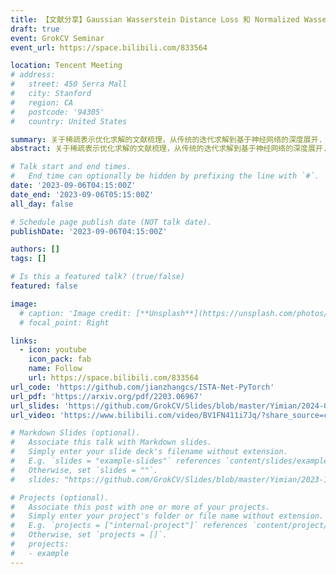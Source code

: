```yaml
---
title: 【文献分享】Gaussian Wasserstein Distance Loss 和 Normalized Wasserstein Distance Metric
draft: true
event: GrokCV Seminar
event_url: https://space.bilibili.com/833564

location: Tencent Meeting
# address:
#   street: 450 Serra Mall
#   city: Stanford
#   region: CA
#   postcode: '94305'
#   country: United States

summary: 关于稀疏表示优化求解的文献梳理，从传统的迭代求解到基于神经网络的深度展开.
abstract: 关于稀疏表示优化求解的文献梳理，从传统的迭代求解到基于神经网络的深度展开. 具体方法包括：ISTA、FISTA、LISTA、ISTA-Net。

# Talk start and end times.
#   End time can optionally be hidden by prefixing the line with `#`.
date: '2023-09-06T04:15:00Z'
date_end: '2023-09-06T05:15:00Z'
all_day: false

# Schedule page publish date (NOT talk date).
publishDate: '2023-09-06T04:15:00Z'

authors: []
tags: []

# Is this a featured talk? (true/false)
featured: false

image:
  # caption: 'Image credit: [**Unsplash**](https://unsplash.com/photos/bzdhc5b3Bxs)'
  # focal_point: Right

links:
  - icon: youtube
    icon_pack: fab
    name: Follow
    url: https://space.bilibili.com/833564
url_code: 'https://github.com/jianzhangcs/ISTA-Net-PyTorch'
url_pdf: 'https://arxiv.org/pdf/2203.06967'
url_slides: 'https://github.com/GrokCV/Slides/blob/master/Yimian/2024-01-15-Deep-Unfolding.pdf'
url_video: 'https://www.bilibili.com/video/BV1FN411i7Jq/?share_source=copy_web&vd_source=0cff7c155de885f3bea907819b93a04e'

# Markdown Slides (optional).
#   Associate this talk with Markdown slides.
#   Simply enter your slide deck's filename without extension.
#   E.g. `slides = "example-slides"` references `content/slides/example-slides.md`.
#   Otherwise, set `slides = ""`.
#   slides: "https://github.com/GrokCV/Slides/blob/master/Yimian/2023-11-03-HADAR-Slides.pdf"

# Projects (optional).
#   Associate this post with one or more of your projects.
#   Simply enter your project's folder or file name without extension.
#   E.g. `projects = ["internal-project"]` references `content/project/deep-learning/index.md`.
#   Otherwise, set `projects = []`.
#   projects:
#   - example
---
```

